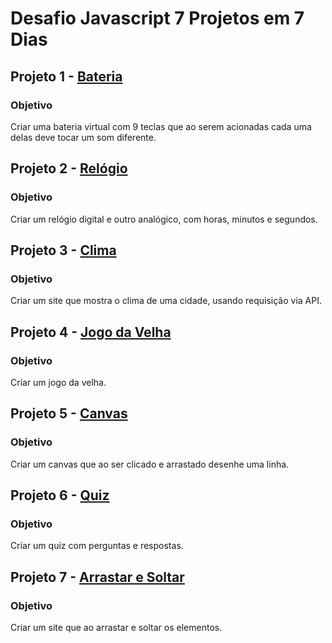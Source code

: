 # Desafio Javascript 7 Projetos em 7 Dias

## Projeto 1 - [Bateria](https://luisfelipefrancisco.github.io/Desafio-Javascript-7-Projetos-em-7-Dias/Projeto01-Bateria/index.html)

### Objetivo

Criar uma bateria virtual com 9 teclas que ao serem acionadas cada uma delas deve tocar um som diferente.

## Projeto 2 - [Relógio](https://luisfelipefrancisco.github.io/Desafio-Javascript-7-Projetos-em-7-Dias/Projeto02-Rel%C3%B3gio/index.html)

### Objetivo

Criar um relógio digital e outro analógico, com horas, minutos e segundos.

## Projeto 3 - [Clima](https://luisfelipefrancisco.github.io/Desafio-Javascript-7-Projetos-em-7-Dias/Projeto03-Clima/index.html)

### Objetivo

Criar um site que mostra o clima de uma cidade, usando requisição via API.

## Projeto 4 - [Jogo da Velha](https://luisfelipefrancisco.github.io/Desafio-Javascript-7-Projetos-em-7-Dias/Projeto04-TicTacToe/index.html)

### Objetivo

Criar um jogo da velha.

## Projeto 5 - [Canvas](https://luisfelipefrancisco.github.io/Desafio-Javascript-7-Projetos-em-7-Dias/Projeto05-Canvas/index.html)
### Objetivo

Criar um canvas que ao ser clicado e arrastado desenhe uma linha.

## Projeto 6 - [Quiz](https://luisfelipefrancisco.github.io/Desafio-Javascript-7-Projetos-em-7-Dias/Projeto06-Quiz/index.html) 
### Objetivo

Criar um quiz com perguntas e respostas.

## Projeto 7 - [Arrastar e Soltar](https://luisfelipefrancisco.github.io/Desafio-Javascript-7-Projetos-em-7-Dias/Projeto07-DragAndDrop/index.html)
### Objetivo

Criar um site que ao arrastar e soltar os elementos.
